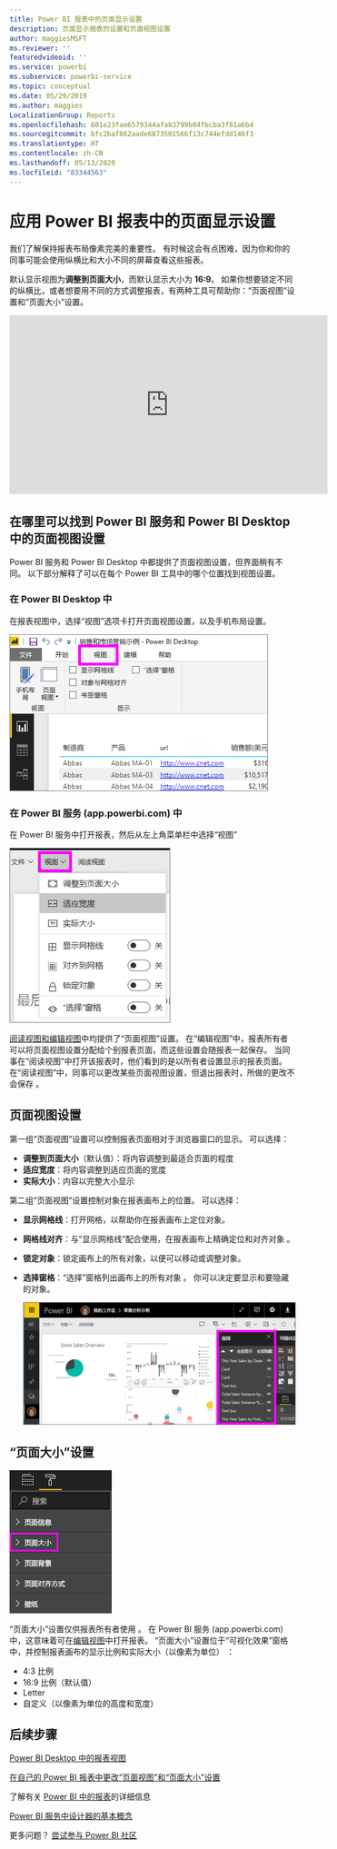 ```yaml
---
title: Power BI 报表中的页面显示设置
description: 页面显示报表的设置和页面视图设置
author: maggiesMSFT
ms.reviewer: ''
featuredvideoid: ''
ms.service: powerbi
ms.subservice: powerbi-service
ms.topic: conceptual
ms.date: 05/29/2019
ms.author: maggies
LocalizationGroup: Reports
ms.openlocfilehash: 601e23fae6579344afa83799b04fbcba3f81a6b4
ms.sourcegitcommit: bfc2baf862aade6873501566f13c744efdd146f3
ms.translationtype: HT
ms.contentlocale: zh-CN
ms.lasthandoff: 05/13/2020
ms.locfileid: "83344563"
---
```

# <a name="apply-page-display-settings-in-a-power-bi-report"></a>应用 Power BI 报表中的页面显示设置
我们了解保持报表布局像素完美的重要性。 有时候这会有点困难，因为你和你的同事可能会使用纵横比和大小不同的屏幕查看这些报表。 

默认显示视图为**调整到页面大小**，而默认显示大小为 **16:9**。 如果你想要锁定不同的纵横比，或者想要用不同的方式调整报表，有两种工具可帮助你：“页面视图”设置和“页面大小”设置。


<iframe width="560" height="315" src="https://www.youtube.com/embed/5tg-OXzxe2g" frameborder="0" allowfullscreen></iframe>


## <a name="where-to-find-page-view-settings-in-the-power-bi-service-and-power-bi-desktop"></a>在哪里可以找到 Power BI 服务和 Power BI Desktop 中的页面视图设置
Power BI 服务和 Power BI Desktop 中都提供了页面视图设置，但界面稍有不同。 以下部分解释了可以在每个 Power BI 工具中的哪个位置找到视图设置。

### <a name="in-power-bi-desktop"></a>在 Power BI Desktop 中
在报表视图中，选择“视图”选项卡打开页面视图设置，以及手机布局设置。 

  ![桌面页面视图设置](media/power-bi-report-display-settings/power-bi-desktop-view-settings.png)

### <a name="in-the-power-bi-service-apppowerbicom"></a>在 Power BI 服务 (app.powerbi.com) 中
在 Power BI 服务中打开报表，然后从左上角菜单栏中选择“视图” 

![服务页面视图设置](media/power-bi-report-display-settings/power-bi-change-page-view.png)

[阅读视图和编辑视图](../consumer/end-user-reading-view.md)中均提供了“页面视图”设置。 在“编辑视图”中，报表所有者可以将页面视图设置分配给个别报表页面，而这些设置会随报表一起保存。 当同事在“阅读视图”中打开该报表时，他们看到的是以所有者设置显示的报表页面。 在“阅读视图”中，同事可以更改某些页面视图设置，但退出报表时，所做的更改不会保存   。

## <a name="page-view-settings"></a>页面视图设置
第一组“页面视图”设置可以控制报表页面相对于浏览器窗口的显示。 可以选择：

* **调整到页面大小**（默认值）：将内容调整到最适合页面的程度
* **适应宽度**：将内容调整到适应页面的宽度
* **实际大小**：内容以完整大小显示

第二组“页面视图”设置控制对象在报表画布上的位置。 可以选择：

* **显示网格线**：打开网格，以帮助你在报表画布上定位对象。
* **网格线对齐**：与“显示网格线”配合使用，在报表画布上精确定位和对齐对象  。 
* **锁定对象**：锁定画布上的所有对象，以便可以移动或调整对象。
* **选择窗格**：“选择”窗格列出画布上的所有对象  。 你可以决定要显示和要隐藏的对象。

    ![选择窗格](media/power-bi-report-display-settings/power-bi-selection-pane.png)



## <a name="page-size-settings"></a>“页面大小”设置
![更改“页面大小”设置](media/power-bi-report-display-settings/power-bi-page-size.png)

“页面大小”设置仅供报表所有者使用  。 在 Power BI 服务 (app.powerbi.com) 中，这意味着可在[编辑视图](../consumer/end-user-reading-view.md)中打开报表。 “页面大小”设置位于“可视化效果”窗格中，并控制报表画布的显示比例和实际大小（以像素为单位）   ：   

* 4:3 比例
* 16:9 比例（默认值）
* Letter
* 自定义（以像素为单位的高度和宽度）

## <a name="next-steps"></a>后续步骤
[Power BI Desktop 中的报表视图](desktop-report-view.md)

[在自己的 Power BI 报表中更改“页面视图”和“页面大小”设置](../consumer/end-user-report-view.md)

了解有关 [Power BI 中的报表](../consumer/end-user-reports.md)的详细信息

[Power BI 服务中设计器的基本概念](../fundamentals/service-basic-concepts.md)

更多问题？ [尝试参与 Power BI 社区](https://community.powerbi.com/)

